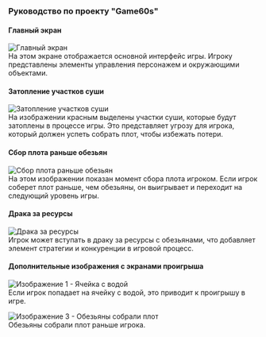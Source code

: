 ### Руководство по проекту "Game60s"

#### Главный экран
![Главный экран](https://github.com/mcdodik20008/Game60s/assets/100521935/ea25cf52-5811-4be6-b722-e928c673279f)  
На этом экране отображается основной интерфейс игры. Игроку представлены элементы управления персонажем и окружающими объектами.

#### Затопление участков суши
![Затопление участков суши](https://github.com/mcdodik20008/Game60s/assets/100521935/3b658d8e-6a39-4522-aa80-de932ffb8d3d)  
На изображении красным выделены участки суши, которые будут затоплены в процессе игры. 
Это представляет угрозу для игрока, который должен успеть собрать плот, чтобы избежать потери.

#### Сбор плота раньше обезьян
![Сбор плота раньше обезьян](https://github.com/mcdodik20008/Game60s/assets/100521935/13030e6a-1c9a-431c-8965-8de1075d0b4e)  
На этом изображении показан момент сбора плота игроком. 
Если игрок соберет плот раньше, чем обезьяны, он выигрывает и переходит на следующий уровень игры.

#### Драка за ресурсы
![Драка за ресурсы](https://github.com/mcdodik20008/Game60s/assets/100521935/cc220900-fb83-4774-9324-4625ee0f8307)  
Игрок может вступать в драку за ресурсы с обезьянами, что добавляет элемент стратегии и конкуренции в игровой процесс.

#### Дополнительные изображения с экранами проигрыша
![Изображение 1 - Ячейка с водой](https://github.com/mcdodik20008/Game60s/assets/100521935/87337c74-2071-4bb6-8841-4b52241a2619)  
Если игрок попадает на ячейку с водой, это приводит к проигрышу в игре.

![Изображение 3 - Обезьяны собрали плот](https://github.com/mcdodik20008/Game60s/assets/100521935/521c2a3b-e273-4fc4-89a6-fc3648bdada4)  
Обезьяны собрали плот раньше игрока.
